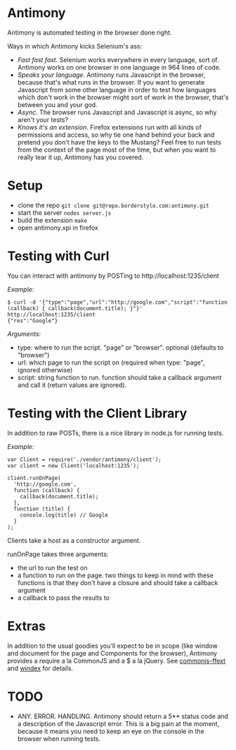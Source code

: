 Antimony
==

Antimony is automated testing in the browser done right.

Ways in which Antimony kicks Selenium's ass:

* *Fast fast fast.* Selenium works everywhere in every language, sort of. Antimony works on one browser in one language in 964 lines of code.
* *Speaks your language.* Antimony runs Javascript in the browser, because that's what runs in the browser. If you want to generate Javascript from some other language in order to test how languages which don't work in the browser might sort of work in the browser, that's between you and your god.
* *Async.* The browser runs Javascript and Javascript is async, so why aren't your tests?
* *Knows it's an extension.* Firefox extensions run with all kinds of permissions and access, so why tie one hand behind your back and pretend you don't have the keys to the Mustang? Feel free to run tests from the context of the page most of the time, but when you want to really tear it up, Antimony has you covered.

Setup
===

* clone the repo `git clone git@repo.borderstylo.com:antimony.git`
* start the server `nodes server.js`
* build the extension `make`
* open antimony.xpi in firefox

Testing with Curl
===

You can interact with antimony by POSTing to http://localhost:1235/client

*Example:*

    $ curl -d '{"type":"page","url":"http://google.com","script":"function (callback) { callback(document.title); }"}' http://localhost:1235/client
    {"res":"Google"}

*Arguments:*

* type: where to run the script. &quot;page&quot; or &quot;browser&quot;. optional (defaults to &quot;browser&quot;)
* url: which page to run the script on (required when type: &quot;page&quot;, ignored otherwise)
* script: string function to run. function should take a callback argument and call it (return values are ignored).

Testing with the Client Library
===

In addition to raw POSTs, there is a nice library in node.js for running tests.

*Example:*

    var Client = require('./vendor/antimony/client');
    var client = new Client('localhost:1235');

    client.runOnPage(
      'http://google.com',
      function (callback) {
        callback(document.title);
      },
      function (title) {
        console.log(title) // Google
      }
    );

Clients take a host as a constructor argument.

runOnPage takes three arguments:

* the url to run the test on
* a function to run on the page. two things to keep in mind with these functions is that they don't have a closure and should take a callback argument
* a callback to pass the results to

Extras
===

In addition to the usual goodies you'll expect to be in scope (like window and document for the page and Components for the browser), Antimony provides a require a la CommonJS and a $ a la jQuery. See [commonjs-ffext](https://github.com/borderstylo/commonjs-ffext) and [windex](https://github.com/borderstylo/windex) for details.

TODO
===

* ANY. ERROR. HANDLING. Antimony should return a 5** status code and a description of the Javascript error. This is a big pain at the moment, because it means you need to keep an eye on the console in the browser when running tests.
